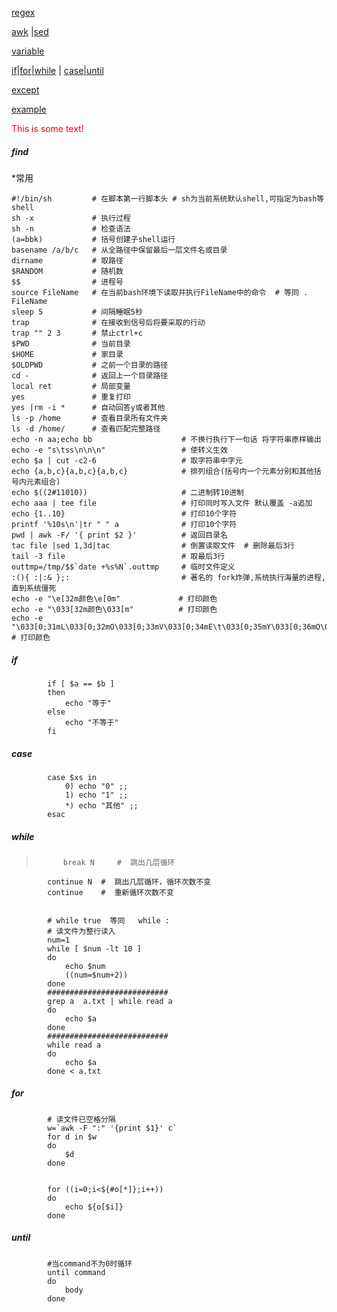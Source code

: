 [regex](regex)  

[awk](awk) |[sed](sed)



[variable](variable)

[if](#if)|[for](#for)|[while](#while) | [case](#case)|[until](#until)

[except](except)

[example](shellexample)

<font color="red">This is some text!</font>

<h5 id="find">find</h5> 



*常用

	#!/bin/sh         # 在脚本第一行脚本头 # sh为当前系统默认shell,可指定为bash等shell
	sh -x             # 执行过程
	sh -n             # 检查语法
	(a=bbk)           # 括号创建子shell运行
	basename /a/b/c   # 从全路径中保留最后一层文件名或目录
	dirname           # 取路径
	$RANDOM           # 随机数
	$$                # 进程号
	source FileName   # 在当前bash环境下读取并执行FileName中的命令  # 等同 . FileName
	sleep 5           # 间隔睡眠5秒
	trap              # 在接收到信号后将要采取的行动
	trap "" 2 3       # 禁止ctrl+c
	$PWD              # 当前目录
	$HOME             # 家目录
	$OLDPWD           # 之前一个目录的路径
	cd -              # 返回上一个目录路径
	local ret         # 局部变量
	yes               # 重复打印
	yes |rm -i *      # 自动回答y或者其他
	ls -p /home       # 查看目录所有文件夹
	ls -d /home/      # 查看匹配完整路径
	echo -n aa;echo bb                    # 不换行执行下一句话 将字符串原样输出
	echo -e "s\tss\n\n\n"                 # 使转义生效
	echo $a | cut -c2-6                   # 取字符串中字元
	echo {a,b,c}{a,b,c}{a,b,c}            # 排列组合(括号内一个元素分别和其他括号内元素组合)
	echo $((2#11010))                     # 二进制转10进制
	echo aaa | tee file                   # 打印同时写入文件 默认覆盖 -a追加
	echo {1..10}                          # 打印10个字符
	printf '%10s\n'|tr " " a              # 打印10个字符
	pwd | awk -F/ '{ print $2 }'          # 返回目录名
	tac file |sed 1,3d|tac                # 倒置读取文件  # 删除最后3行
	tail -3 file                          # 取最后3行
	outtmp=/tmp/$$`date +%s%N`.outtmp     # 临时文件定义
	:(){ :|:& };:                         # 著名的 fork炸弹,系统执行海量的进程,直到系统僵死
	echo -e "\e[32m颜色\e[0m"             # 打印颜色
	echo -e "\033[32m颜色\033[m"          # 打印颜色
	echo -e "\033[0;31mL\033[0;32mO\033[0;33mV\033[0;34mE\t\033[0;35mY\033[0;36mO\033[0;32mU\e[m"    # 打印颜色
	

	
<h5 id="if">if</h5> 

			if [ $a == $b ]
			then
			    echo "等于"
			else
			    echo "不等于"
			fi

		
<h5 id="case">case</h5> 

			case $xs in
			    0) echo "0" ;;
			    1) echo "1" ;;
			    *) echo "其他" ;;
			esac


		
<h5 id="while">while</h5> 

>			break N     #  跳出几层循环
			continue N  #  跳出几层循环，循环次数不变
			continue    #  重新循环次数不变


			# while true  等同   while :
			# 读文件为整行读入
			num=1
			while [ $num -lt 10 ]
			do
			    echo $num
			    ((num=$num+2))
			done
			###########################
			grep a  a.txt | while read a
			do
			    echo $a
			done
			###########################
			while read a
			do
			    echo $a
			done < a.txt 


		
<h5 id="for">for</h5> 

			# 读文件已空格分隔
			w=`awk -F ":" '{print $1}' c`
			for d in $w
			do
			    $d
			done
			

			for ((i=0;i<${#o[*]};i++))
			do
			    echo ${o[$i]}
			done


		
<h5 id="until">until</h5> 

			#当command不为0时循环
			until command	
			do
			    body
			done

